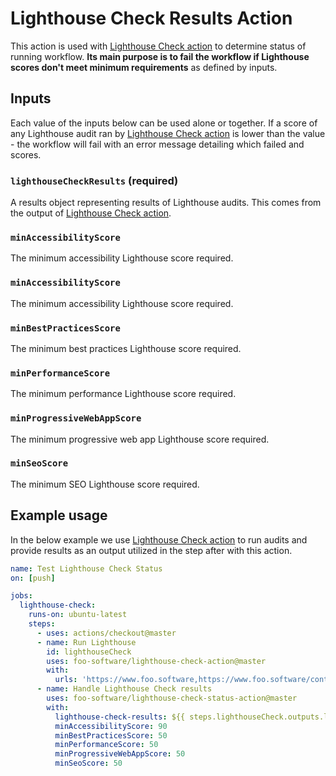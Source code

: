 # Lighthouse Check Results Action

This action is used with [Lighthouse Check action](https://github.com/foo-software/lighthouse-check-action) to determine status of running workflow. **Its main purpose is to fail the workflow if Lighthouse scores don't meet minimum requirements** as defined by inputs.

## Inputs

Each value of the inputs below can be used alone or together. If a score of any Lighthouse audit ran by [Lighthouse Check action](https://github.com/foo-software/lighthouse-check-action) is lower than the value - the workflow will fail with an error message detailing which failed and scores.

### `lighthouseCheckResults` (required)

A results object representing results of Lighthouse audits. This comes from the output of [Lighthouse Check action](https://github.com/foo-software/lighthouse-check-action).

### `minAccessibilityScore`

The minimum accessibility Lighthouse score required.

### `minAccessibilityScore`

The minimum accessibility Lighthouse score required.

### `minBestPracticesScore`

The minimum best practices Lighthouse score required.

### `minPerformanceScore`

The minimum performance Lighthouse score required.

### `minProgressiveWebAppScore`

The minimum progressive web app Lighthouse score required.

### `minSeoScore`

The minimum SEO Lighthouse score required.

## Example usage

In the below example we use [Lighthouse Check action](https://github.com/foo-software/lighthouse-check-action) to run audits and provide results as an output utilized in the step after with this action.

```yaml
name: Test Lighthouse Check Status
on: [push]

jobs:
  lighthouse-check:
    runs-on: ubuntu-latest
    steps:
      - uses: actions/checkout@master
      - name: Run Lighthouse
        id: lighthouseCheck
        uses: foo-software/lighthouse-check-action@master
        with:
          urls: 'https://www.foo.software,https://www.foo.software/contact'
      - name: Handle Lighthouse Check results
        uses: foo-software/lighthouse-check-status-action@master
        with:
          lighthouse-check-results: ${{ steps.lighthouseCheck.outputs.lighthouseCheckResults }}
          minAccessibilityScore: 90
          minBestPracticesScore: 50
          minPerformanceScore: 50
          minProgressiveWebAppScore: 50
          minSeoScore: 50
```
